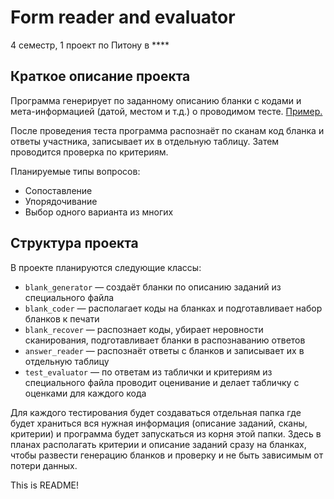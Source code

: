 # Form reader and evaluator 
4 семестр, 1 проект по Питону в ****

## Краткое описание проекта

Программа генерирует по заданному описанию бланки с кодами и мета-информацией (датой, местом и т.д.) о проводимом тесте. [Пример.](https://github.com/NoblFriend/python_proj_1/blob/master/demo/exmaple_blank.png)

После проведения теста программа распознаёт по сканам код бланка и ответы участника, записывает их в отдельную таблицу. Затем проводится проверка по критериям. 

Планируемые типы вопросов:
- Сопоставление
- Упорядочивание
- Выбор одного варианта из многих


## Структура проекта

В проекте планируются следующие классы: 
- `blank_generator` &mdash; создаёт бланки по описанию заданий из специального файла
- `blank_coder` &mdash; располагает коды на бланках и подготавливает набор бланков к печати
- `blank_recover` &mdash; распознает коды, убирает неровности сканирования, подготавливает бланки в распознаванию ответов
- `answer_reader` &mdash; распознаёт ответы с бланков и записывает их в отдельную таблицу
- `test_evaluator` &mdash; по ответам из таблички и критериям из специального файла проводит оценивание и делает табличку с оценками для каждого кода

Для каждого тестирования будет создаваться отдельная папка где будет храниться вся нужная информация (описание заданий, сканы, критерии) и программа будет запускаться из корня этой папки. Здесь в планах располагать критерии и описание заданий сразу на бланках, чтобы развести генерацию бланков и проверку и не быть зависимым от потери данных.

This is README!
